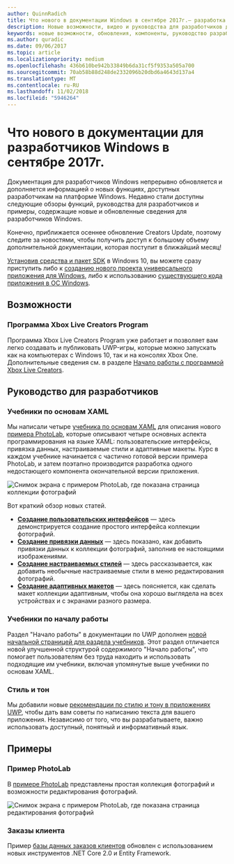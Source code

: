 ```yaml
---
author: QuinnRadich
title: Что нового в документации Windows в сентябре 2017г.— разработка приложений UWP
description: Новые возможности, видео и руководства для разработчиков добавлены в документацию для разработчиков Windows 10 в сентябре 2017г
keywords: новые возможности, обновления, компоненты, руководство разработчика, Windows 10, 1709
ms.author: quradic
ms.date: 09/06/2017
ms.topic: article
ms.localizationpriority: medium
ms.openlocfilehash: 436b610be942b33849b6da31cf5f9353a505a700
ms.sourcegitcommit: 70ab58b88d248de2332096b20dbd6a4643d137a4
ms.translationtype: MT
ms.contentlocale: ru-RU
ms.lasthandoff: 11/02/2018
ms.locfileid: "5946264"
---
```

# <a name="whats-new-in-the-windows-developer-docs-in-september-2017"></a>Что нового в документации для разработчиков Windows в сентябре 2017г.

Документация для разработчиков Windows непрерывно обновляется и дополняется информацией о новых функциях, доступных разработчикам на платформе Windows. Недавно стали доступны следующие обзоры функций, руководства для разработчиков и примеры, содержащие новые и обновленные сведения для разработчиков Windows.

Конечно, приближается осеннее обновление Creators Update, поэтому следите за новостями, чтобы получить доступ к большому объему дополнительной документации, которая поступит в ближайший месяц!

[Установив средства и пакет SDK](http://go.microsoft.com/fwlink/?LinkId=821431) в Windows 10, вы можете сразу приступить либо к [созданию нового проекта универсального приложения для Windows](../get-started/your-first-app.md), либо к использованию [существующего кода приложения в ОС Windows](../porting/index.md).

## <a name="features"></a>Возможности

### <a name="xbox-live-creators-program"></a>Программа Xbox Live Creators Program

Программа Xbox Live Creators Program уже работает и позволяет вам легко создавать и публиковать UWP-игры, которые можно запускать как на компьютерах с Windows 10, так и на консолях Xbox One. Дополнительные сведения см. в разделе [Начало работы с программой Xbox Live Creators](../xbox-live/get-started-with-creators/get-started-with-xbox-live-creators.md).

## <a name="developer-guidance"></a>Руководство для разработчиков

### <a name="xaml-basics-tutorials"></a>Учебники по основам XAML

Мы написали четыре [учебника по основам XAML](https://docs.microsoft.com/en-us/windows/uwp/get-started/xaml-basics-intro) для описания нового [примера PhotoLab](https://github.com/Microsoft/Windows-appsample-photo-lab), которые описывают четыре основных аспекта программирования на языке XAML: пользовательские интерфейсы, привязка данных, настраиваемые стили и адаптивные макеты. Курс в каждом учебнике начинается с частично готовой версии примера PhotoLab, и затем поэтапно производится разработка одного недостающего компонента окончательной версии приложения. 

![Снимок экрана с примером PhotoLab, где показана страница коллекции фотографий](images/PhotoLab-gallery-page.png)  

Вот краткий обзор новых статей.

+ [**Создание пользовательских интерфейсов**](https://docs.microsoft.com/en-us/windows/uwp/get-started/xaml-basics-ui) — здесь демонстрируется создание простого интерфейса коллекции фотографий.
+ [**Создание привязки данных**](https://docs.microsoft.com/en-us/windows/uwp/get-started/xaml-basics-data-binding) — здесь показано, как добавить привязки данных к коллекции фотографий, заполнив ее настоящими изображениями.
+ [**Создание настраиваемых стилей**](https://docs.microsoft.com/en-us/windows/uwp/get-started/xaml-basics-style) — здесь рассказывается, как добавить необычные настраиваемые стили в меню редактирования фотографий.
+ [**Создание адаптивных макетов**](https://docs.microsoft.com/en-us/windows/uwp/get-started/xaml-basics-adaptive-layout) — здесь поясняется, как сделать макет коллекции адаптивным, чтобы она хорошо выглядела на всех устройствах и с экранами разного размера.

### <a name="get-started-tutorials"></a>Учебники по началу работы

Раздел "Начало работы" в документации по UWP дополнен [новой начальной страницей для раздела учебников](https://docs.microsoft.com/windows/uwp/get-started/create-uwp-apps). Этот раздел отличается новой улучшенной структурой содержимого "Начало работы", что помогает пользователям без труда находить и использовать подходящие им учебники, включая упомянутые выше учебники по основам XAML.

### <a name="voice-and-tone"></a>Стиль и тон

Мы добавили новые [рекомендации по стилю и тону в приложениях UWP](https://docs.microsoft.com/windows/uwp/in-app-help/voice-and-tone), чтобы дать вам советы по написанию текста для вашего приложения. Независимо от того, что вы разрабатываете, важно использовать доступный, понятный и информативный язык.

## <a name="samples"></a>Примеры

### <a name="photolab-sample"></a>Пример PhotoLab

В [примере PhotoLab](https://github.com/Microsoft/windows-appsample-photo-lab) представлены простая коллекция фотографий и возможности редактирования фотографий.

![Снимок экрана с примером PhotoLab, где показана страница редактирования фотографий](images/PhotoLab-editing-page.png)  

### <a name="customer-orders"></a>Заказы клиента

Пример [базы данных заказов клиентов](https://github.com/Microsoft/Windows-appsample-customers-orders-database) обновлен с использованием новых инструментов .NET Core 2.0 и Entity Framework.